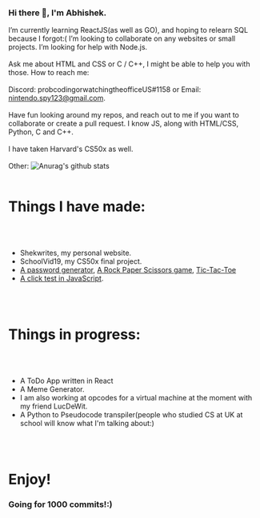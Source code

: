 ### Hi there 👋, I'm Abhishek.


 I’m currently learning ReactJS(as well as GO), and hoping to relearn SQL because I forgot:(
 I’m looking to collaborate on any websites or small projects.
 I’m looking for help with Node.js. 
 <br></br>
 Ask me about HTML and CSS or C / C++, I might be able to help you with those.
 How to reach me: 
 <br></br>
 Discord: probcodingorwatchingtheofficeUS#1158 or Email: nintendo.spy123@gmail.com.
 <br></br>
Have fun looking around my repos, and reach out to me if you want to collaborate or create a pull request.
I know JS, along with HTML/CSS, Python, C and C++.
<br></br>
I have taken Harvard's CS50x as well.
<br></br>
Other:
![Anurag's github stats](https://github-readme-stats.vercel.app/api?username=abhishekshahane&show_icons=true&theme=tokyonight)
<br></br>
<h1>Things I have made: </h1>
<br></br>
<ul>
 <li>Shekwrites, my personal website.</li>
 <li>SchoolVid19, my CS50x final project.</li>
 <li><a href="https://github.com/abhishekshahane/passwordgenerator/blob/master/passwordgenerator.py">A password generator</a>, <a href="https://github.com/abhishekshahane/RockPaperScissors">A Rock Paper Scissors game</a>, <a href="https://github.com/abhishekshahane/A-Tic-Tac-Toe-Game"</a>Tic-Tac-Toe</li>
 <li><a href="https://github.com/abhishekshahane/clicktest">A click test in JavaScript</a>.</li>
</ul>
<br></br>
<h1>Things in progress:  </h1>
<br></br>
<ul>
 <li>A ToDo App written in React</li>
 <li>A Meme Generator.</li>
 <li>I am also working at opcodes for a virtual machine at the moment with my friend LucDeWit.</li>
 <li>A Python to Pseudocode transpiler(people who studied CS at UK at school will know what I'm talking about:)</li>
</ul>
<br></br>
<h1>Enjoy!</h1>
<h3>Going for 1000 commits!:)</h3>





